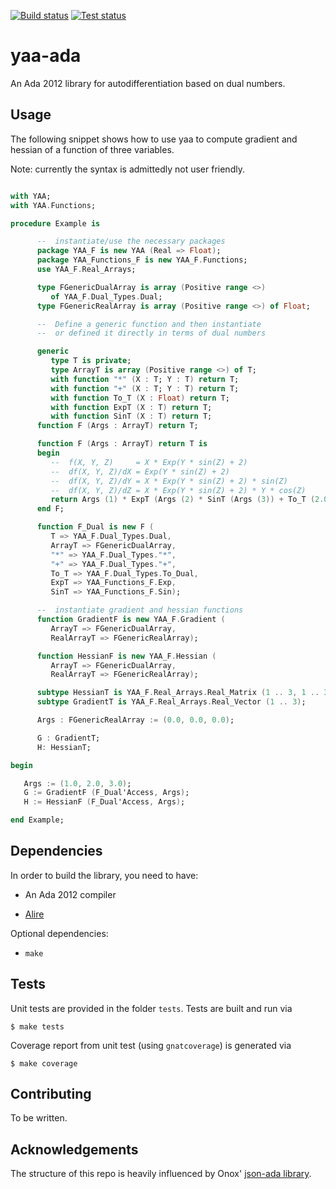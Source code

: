 [![Build status](https://github.com/Aertalon/yaa-ada/actions/workflows/build.yml/badge.svg)](https://github.com/Aertalon/yaa-ada/actions/workflows/build.yml)
[![Test status](https://github.com/Aertalon/yaa-ada/actions/workflows/test.yml/badge.svg)](https://github.com/Aertalon/yaa-ada/actions/workflows/test.yml)

# yaa-ada

An Ada 2012 library for autodifferentiation based on dual numbers.

## Usage

The following snippet shows how to use yaa to compute
gradient and hessian of a function of three variables.

Note: currently the syntax is admittedly not user friendly.

```ada

with YAA;
with YAA.Functions;

procedure Example is

      --  instantiate/use the necessary packages
      package YAA_F is new YAA (Real => Float);
      package YAA_Functions_F is new YAA_F.Functions;
      use YAA_F.Real_Arrays;

      type FGenericDualArray is array (Positive range <>)
         of YAA_F.Dual_Types.Dual;
      type FGenericRealArray is array (Positive range <>) of Float;

      --  Define a generic function and then instantiate
      --  or defined it directly in terms of dual numbers

      generic
         type T is private;
         type ArrayT is array (Positive range <>) of T;
         with function "*" (X : T; Y : T) return T;
         with function "+" (X : T; Y : T) return T;
         with function To_T (X : Float) return T;
         with function ExpT (X : T) return T;
         with function SinT (X : T) return T;
      function F (Args : ArrayT) return T;

      function F (Args : ArrayT) return T is
      begin
         --  f(X, Y, Z)     = X * Exp(Y * sin(Z) + 2)
         --  df(X, Y, Z)/dX = Exp(Y * sin(Z) + 2)
         --  df(X, Y, Z)/dY = X * Exp(Y * sin(Z) + 2) * sin(Z)
         --  df(X, Y, Z)/dZ = X * Exp(Y * sin(Z) + 2) * Y * cos(Z)
         return Args (1) * ExpT (Args (2) * SinT (Args (3)) + To_T (2.0));
      end F;

      function F_Dual is new F (
         T => YAA_F.Dual_Types.Dual,
         ArrayT => FGenericDualArray,
         "*" => YAA_F.Dual_Types."*",
         "+" => YAA_F.Dual_Types."+",
         To_T => YAA_F.Dual_Types.To_Dual,
         ExpT => YAA_Functions_F.Exp,
         SinT => YAA_Functions_F.Sin);

      --  instantiate gradient and hessian functions
      function GradientF is new YAA_F.Gradient (
         ArrayT => FGenericDualArray,
         RealArrayT => FGenericRealArray);

      function HessianF is new YAA_F.Hessian (
         ArrayT => FGenericDualArray,
         RealArrayT => FGenericRealArray);

      subtype HessianT is YAA_F.Real_Arrays.Real_Matrix (1 .. 3, 1 .. 3);
      subtype GradientT is YAA_F.Real_Arrays.Real_Vector (1 .. 3);

      Args : FGenericRealArray := (0.0, 0.0, 0.0);

      G : GradientT;
      H: HessianT;

begin

   Args := (1.0, 2.0, 3.0);
   G := GradientF (F_Dual'Access, Args);
   H := HessianF (F_Dual'Access, Args);

end Example;
```

## Dependencies

In order to build the library, you need to have:

 * An Ada 2012 compiler

 * [Alire][url-alire]

Optional dependencies:

 * `make`


## Tests

Unit tests are provided in the folder `tests`.
Tests are built and run via
```
$ make tests
```

Coverage report from unit test (using `gnatcoverage`) is generated via
```
$ make coverage
```

## Contributing

To be written.

## Acknowledgements

The structure of this repo is heavily influenced by Onox' [json-ada library][url-json-ada].

  [url-alire]: https://alire.ada.dev/
  [url-json-ada]: https://github.com/Aertalon/yaa-ada

